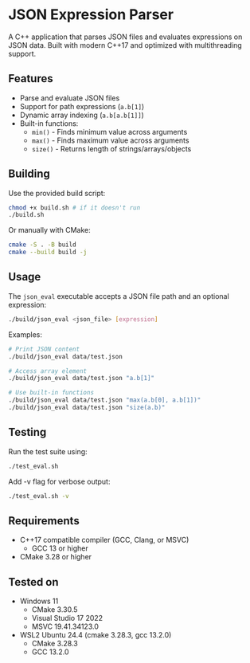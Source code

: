 # JSON Expression Parser

A C++ application that parses JSON files and evaluates expressions on JSON data. Built with modern C++17 and optimized with multithreading support.

## Features

- Parse and evaluate JSON files
- Support for path expressions (`a.b[1]`)
- Dynamic array indexing (`a.b[a.b[1]]`)
- Built-in functions:
  - `min()` - Finds minimum value across arguments
  - `max()` - Finds maximum value across arguments
  - `size()` - Returns length of strings/arrays/objects

## Building

Use the provided build script:

```bash
chmod +x build.sh # if it doesn't run
./build.sh
```

Or manually with CMake:

```bash
cmake -S . -B build
cmake --build build -j
```

## Usage

The `json_eval` executable accepts a JSON file path and an optional expression:

```bash
./build/json_eval <json_file> [expression]
```

Examples:

```bash
# Print JSON content
./build/json_eval data/test.json

# Access array element
./build/json_eval data/test.json "a.b[1]"

# Use built-in functions
./build/json_eval data/test.json "max(a.b[0], a.b[1])"
./build/json_eval data/test.json "size(a.b)"
```

## Testing

Run the test suite using:

```bash
./test_eval.sh
```

Add -v flag for verbose output:

```bash
./test_eval.sh -v
```

## Requirements

- C++17 compatible compiler (GCC, Clang, or MSVC)
  - GCC 13 or higher
- CMake 3.28 or higher

## Tested on
- Windows 11
  - CMake 3.30.5
  - Visual Studio 17 2022
  - MSVC 19.41.34123.0
- WSL2 Ubuntu 24.4 (cmake 3.28.3, gcc 13.2.0)
  - CMake 3.28.3
  - GCC 13.2.0